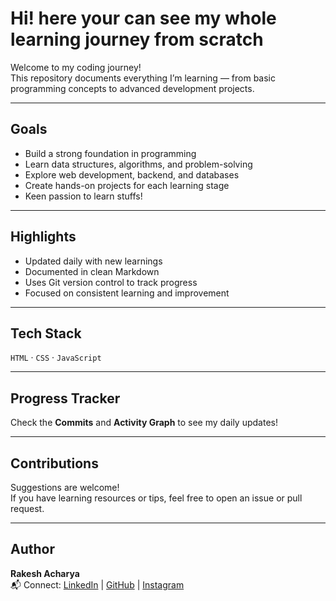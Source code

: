 # Hi! here your can see my whole learning journey from scratch

Welcome to my coding journey!  
This repository documents everything I’m learning — from basic programming concepts to advanced development projects.

---

## Goals
- Build a strong foundation in programming
- Learn data structures, algorithms, and problem-solving
- Explore web development, backend, and databases
- Create hands-on projects for each learning stage
- Keen passion to learn stuffs!

---

## Highlights
- Updated daily with new learnings
- Documented in clean Markdown
- Uses Git version control to track progress
- Focused on consistent learning and improvement

---

## Tech Stack
 `HTML` · `CSS` · `JavaScript` 

---

## Progress Tracker
Check the **Commits** and **Activity Graph** to see my daily updates!

---

## Contributions
Suggestions are welcome!  
If you have learning resources or tips, feel free to open an issue or pull request.

---

## Author
**Rakesh Acharya**  
📬 Connect: [LinkedIn](https://www.linkedin.com/in/rakesh-acharya-87a713374/) | [GitHub](https://github.com/rakeshacharyaaa) | [Instagram](https://www.instagram.com/rakesh_acharyaaa/) 
